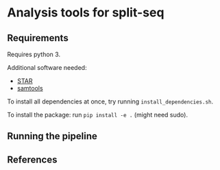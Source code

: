 # Analysis tools for split-seq

## Requirements

Requires python 3.

Additional software needed:

- [STAR](https://github.com/alexdobin/STAR)
- [samtools](https://github.com/samtools/samtools)

To install all dependencies at once, try running `install_dependencies.sh`.

To install the package: run `pip install -e .` (might need sudo).

## Running the pipeline


## References
